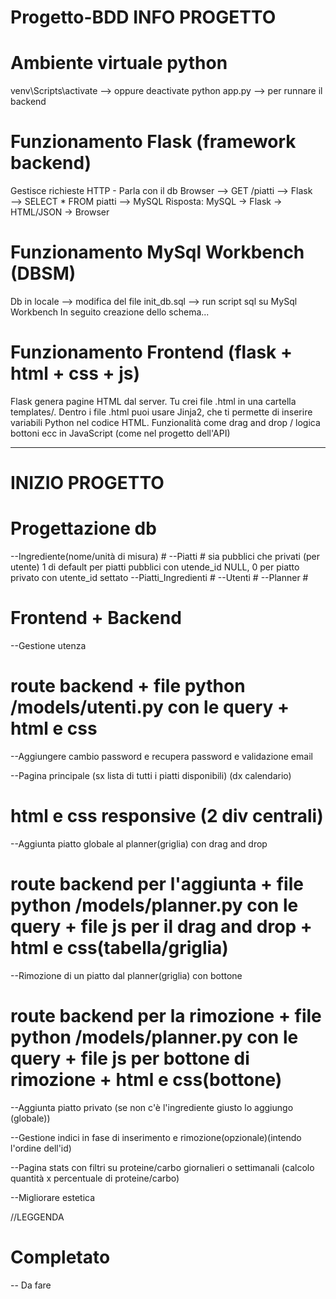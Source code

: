 # Progetto-BDD INFO PROGETTO

# Ambiente virtuale python
venv\Scripts\activate --> oppure deactivate
python app.py --> per runnare il backend

# Funzionamento Flask (framework backend)
Gestisce richieste HTTP - Parla con il db
Browser ⟶ GET /piatti ⟶ Flask ⟶ SELECT * FROM piatti ⟶ MySQL
Risposta: MySQL → Flask → HTML/JSON → Browser

# Funzionamento MySql Workbench (DBSM)
Db in locale --> modifica del file init_db.sql --> run script sql su MySql Workbench
In seguito creazione dello schema...

# Funzionamento Frontend (flask + html + css + js)
Flask genera pagine HTML dal server.
Tu crei file .html in una cartella templates/.
Dentro i file .html puoi usare Jinja2, che ti permette di inserire variabili Python nel codice HTML.
Funzionalità come drag and drop / logica bottoni ecc in JavaScript (come nel progetto dell'API)

-----------------------------------------------------------------------------------------
# INIZIO PROGETTO

# Progettazione db

--Ingrediente(nome/unità di misura) #
--Piatti # sia pubblici che privati (per utente) 1 di default per piatti pubblici con utende_id NULL, 0 per piatto privato con utente_id settato
--Piatti_Ingredienti #
--Utenti # 
--Planner #

# Frontend + Backend

--Gestione utenza 
# route backend + file python /models/utenti.py con le query + html e css

--Aggiungere cambio password e recupera password e validazione email 

--Pagina principale (sx lista di tutti i piatti disponibili) (dx calendario) 
# html e css responsive (2 div centrali) 

--Aggiunta piatto globale al planner(griglia) con drag and drop 
# route backend per l'aggiunta + file python /models/planner.py con le query + file js per il drag and drop + html e css(tabella/griglia)

--Rimozione di un piatto dal planner(griglia) con bottone 
# route backend per la rimozione + file python /models/planner.py con le query + file js per bottone di rimozione + html e css(bottone)

--Aggiunta piatto privato (se non c'è l'ingrediente giusto lo aggiungo (globale))

--Gestione indici in fase di inserimento e rimozione(opzionale)(intendo l'ordine dell'id)

--Pagina stats con filtri su proteine/carbo giornalieri o settimanali (calcolo quantità x percentuale di proteine/carbo)

--Migliorare estetica

//LEGGENDA
# Completato
-- Da fare